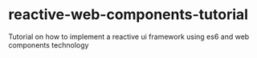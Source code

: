 # reactive-web-components-tutorial
Tutorial on how to implement a reactive ui framework using es6 and web components technology
